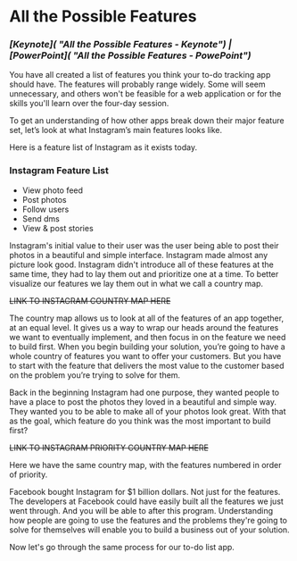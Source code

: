# All the Possible Features

### ***[Keynote]( "All the Possible Features - Keynote") | [PowerPoint]( "All the Possible Features - PowePoint")***

You have all created a list of features you think your to-do tracking app should have. The features will probably range widely. Some will seem unnecessary, and others won't be feasible for a web application or for the skills you'll learn over the four-day session.

To get an understanding of how other apps break down their major feature set, let’s look at what Instagram’s main features looks like.

Here is a feature list of Instagram as it exists today.

### Instagram Feature List
  * View photo feed
  * Post photos
  * Follow users
  * Send dms
  * View & post stories

Instagram's initial value to their user was the user being able to post their photos in a beautiful and simple interface. Instagram made almost any picture look good. Instagram didn't introduce all of these features at the same time, they had to lay them out and prioritize one at a time. To better visualize our features we lay them out in what we call a country map.

~~LINK TO INSTAGRAM COUNTRY MAP HERE~~

The country map allows us to look at all of the features of an app together, at an equal level. It gives us a way to wrap our heads around the features we want to eventually implement, and then focus in on the feature we need to build first. When you begin building your solution, you’re going to have a whole country of features you want to offer your customers. But you have to start with the feature that delivers the most value to the customer based on the problem you’re trying to solve for them.

Back in the beginning Instagram had one purpose, they wanted people to have a place to post the photos they loved in a beautiful and simple way. They wanted you to be able to make all of your photos look great. With that as the goal, which feature do you think was the most important to build first?

~~LINK TO INSTAGRAM PRIORITY COUNTRY MAP HERE~~

Here we have the same country map, with the features numbered in order of priority.

Facebook bought Instagram for $1 billion dollars. Not just for the features. The developers at Facebook could have easily built all the features we just went through. And you will be able to after this program. Understanding how people are going to use the features and the problems they're going to solve for themselves will enable you to build a business out of your solution.

Now let's go through the same process for our to-do list app.
